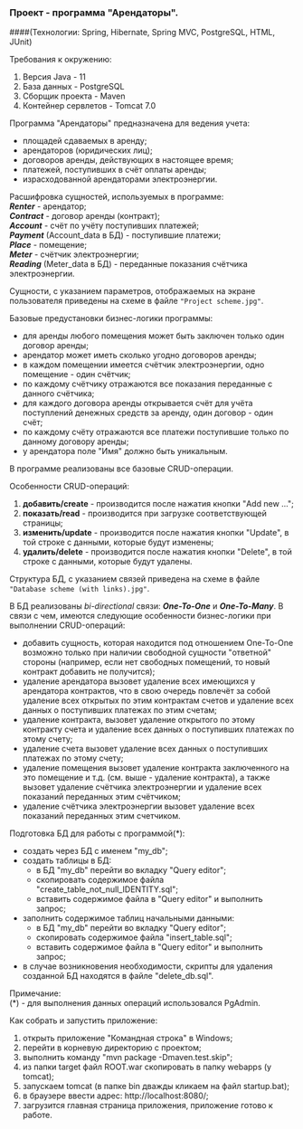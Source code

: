 ### Проект - программа "Арендаторы".  
####(Технологии: Spring, Hibernate, Spring MVC, PostgreSQL, HTML, JUnit)

Требования к окружению:
1. Версия Java - 11
1. База данных - PostgreSQL
1. Сборщик проекта - Maven
1. Контейнер сервлетов - Tomcat 7.0


Программа "Арендаторы" предназначена для ведения учета:
- площадей сдаваемых в аренду;
- арендаторов (юридических лиц);
- договоров аренды, действующих в настоящее время;
- платежей, поступивших в счёт оплаты аренды;
- израсходованной арендаторами электроэнергии.


Расшифровка сущностей, используемых в программе:  
***Renter*** - арендатор;  
***Contract*** - договор аренды (контракт);  
***Account*** - счёт по учёту поступивших платежей;  
***Payment*** (Account_data в БД) - поступившие платежи;  
***Place*** - помещение;  
***Meter*** - счётчик электроэнергии;  
***Reading*** (Meter_data в БД) - переданные показания счётчика электроэнергии.  
  
Сущности, с указанием параметров, отображаемых на экране пользователя приведены на схеме в файле `"Project scheme.jpg"`.  

Базовые предустановки бизнес-логики программы:
- для аренды любого помещения может быть заключен только один договор аренды;
- арендатор может иметь сколько угодно договоров аренды;
- в каждом помещении имеется счётчик электроэнергии, одно помещение - один счётчик;
- по каждому счётчику отражаются все показания переданные с данного счётчика;
- для каждого договора аренды открывается счёт для учёта поступлений денежных средств за аренду, один договор - один счёт;
- по каждому счёту отражаются все платежи поступившие только по данному договору аренды;
- у арендатора поле "Имя" должно быть уникальным.

В программе реализованы все базовые CRUD-операции.

Особенности CRUD-операций:
1. **добавить/create** - производится после нажатия кнопки "Add new ...";
1. **показать/read** - производится при загрузке соответствующей страницы;
1. **изменить/update** - производится после нажатия кнопки "Update", в той строке с данными, которые будут изменены;
1. **удалить/delete** - производится после нажатия кнопки "Delete", в той строке с данными, которые будут удалены.

Структура БД, с указанием связей приведена на схеме в файле `"Database scheme (with links).jpg"`.

В БД реализованы *bi-directional* связи: ***One-To-One*** и ***One-To-Many***.
В связи с чем, имеются следующие особенности бизнес-логики при выполнении CRUD-операций:
- добавить сущность, которая находится под отношением One-To-One возможно только при наличии свободной сущности "ответной" стороны (например, если нет свободных помещений, то новый контракт добавить не получится);
- удаление арендатора вызовет удаление всех имеющихся у арендатора контрактов, что в свою очередь повлечёт за собой удаление всех открытых по этим контрактам счетов и удаление всех данных о поступивших платежах по этим счетам;
- удаление контракта, вызовет удаление открытого по этому контракту счета и удаление всех данных о поступивших платежах по этому счету;
- удаление счета вызовет удаление всех данных о поступивших платежах по этому счету;
- удаление помещения вызовет удаление контракта заключенного на это помещение и т.д. (см. выше - удаление контракта), а также вызовет удаление счётчика электроэнергии и удаление всех показаний переданных этим счётчиком;
- удаление счётчика электроэнергии вызовет удаление всех показаний переданных этим счетчиком.


Подготовка БД для работы с программой(*):
- создать через БД с именем "my_db";
- создать таблицы в БД:
	- в БД "my_db" перейти во вкладку "Query editor";
	- скопировать содержимое файла "create_table_not_null_IDENTITY.sql";
	- вставить содержимое файла в "Query editor" и выполнить запрос;
- заполнить содержимое таблиц начальными данными:
	- в БД "my_db" перейти во вкладку "Query editor";
	- скопировать содержимое файла "insert_table.sql";
	- вставить содержимое файла в "Query editor" и выполнить запрос;
- в случае возникновения необходимости, скрипты для удаления созданной БД находятся в файле "delete_db.sql".

Примечание:  
(*) - для выполнения данных операций использовался PgAdmin.


Как собрать и запустить приложение:
1. открыть приложение "Командная строка" в Windows;
1. перейти в корневую директорию с проектом;
1. выполнить команду "mvn package -Dmaven.test.skip";
1. из папки target файл ROOT.war скопировать в папку webapps (у tomcat);
1. запускаем tomcat (в папке bin дважды кликаем на файл startup.bat);
1. в браузере ввести адрес: http://localhost:8080/;
1. загрузится главная страница приложения, приложение готово к работе.
